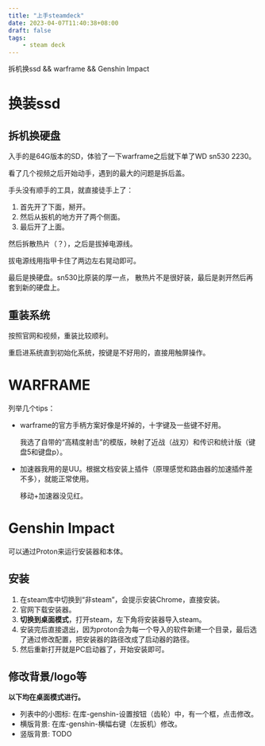 ```yaml
---
title: "上手steamdeck"
date: 2023-04-07T11:40:38+08:00
draft: false
tags:
    - steam deck
---
```


拆机换ssd && warframe && Genshin Impact

<!--more-->

# 换装ssd

## 拆机换硬盘

入手的是64G版本的SD，体验了一下warframe之后就下单了WD sn530 2230。

看了几个视频之后开始动手，遇到的最大的问题是拆后盖。

手头没有顺手的工具，就直接徒手上了：

1. 首先开了下面，掰开。
1. 然后从扳机的地方开了两个侧面。
1. 最后开了上面。

然后拆散热片（？），之后是拔掉电源线。

拔电源线用指甲卡住了两边左右晃动即可。

最后是换硬盘。sn530比原装的厚一点，
散热片不是很好装，最后是剥开然后再套到新的硬盘上。

## 重装系统

按照官网和视频，重装比较顺利。

重启进系统直到初始化系统，按键是不好用的，直接用触屏操作。

# WARFRAME

列举几个tips：

- warframe的官方手柄方案好像是坏掉的，十字键及一些键不好用。

    我选了自带的“高精度射击”的模版，映射了近战（战刃）和传识和统计版（键盘5和键盘p）。

- 加速器我用的是UU。根据文档安装上插件（原理感觉和路由器的加速插件差不多），就能正常使用。

    移动+加速器没见红。

# Genshin Impact

可以通过Proton来运行安装器和本体。

## 安装

1. 在steam库中切换到“非steam”，会提示安装Chrome，直接安装。
1. 官网下载安装器。
1. **切换到桌面模式**，打开steam，左下角将安装器导入steam。
1. 安装完后直接退出，因为proton会为每一个导入的软件新建一个目录，最后选了通过修改配置，把安装器的路径改成了启动器的路径。
1. 然后重新打开就是PC启动器了，开始安装即可。

## 修改背景/logo等

**以下均在桌面模式进行。**

- 列表中的小图标: 在库-genshin-设置按钮（齿轮）中，有一个框，点击修改。
- 横版背景: 在库-genshin-横幅右键（左扳机）修改。
- 竖版背景: TODO

